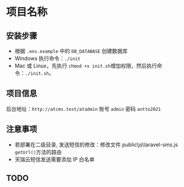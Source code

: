 # 项目名称

## 安装步骤

- 根据 `.env.example` 中的 `DB_DATABASE` 创建数据库
- Windows 执行命令：`./init`
- Mac 或 Linux，先执行 `chmod +x init.sh`增加权限，然后执行命令：`./init.sh`。

## 项目信息

后台地址：`http://atcms.test/atadmin`
账号 `admin`
密码 `antto2021`

## 注意事项

- 若部署在二级目录, 发送短信的修改：修改文件 public\js\laravel-sms.js `getUrl()`方法的路由
- 天瑞云短信发送需要添加 IP 白名单

## TODO
